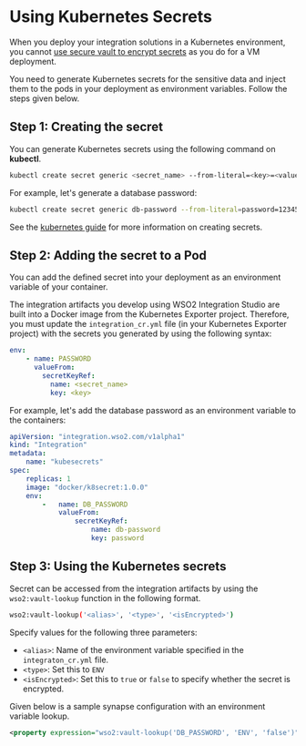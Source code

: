 # Using Kubernetes Secrets

When you deploy your integration solutions in a Kubernetes environment, you cannot [use secure vault to encrypt secrets](../../../develop/creating-artifacts/encrypting-synapse-passwords) as you do for a VM deployment.

You need to generate Kubernetes secrets for the sensitive data and inject them to the pods in your deployment as environment variables. Follow the steps given below.

## Step 1: Creating the secret

You can generate Kubernetes secrets using the following command on **kubectl**.

```bash
kubectl create secret generic <secret_name> --from-literal=<key>=<value>
```

For example, let's generate a database password:

```bash
kubectl create secret generic db-password --from-literal=password=1234567
```

See the [kubernetes guide](https://kubernetes.io/docs/concepts/configuration/secret/) for more information on creating secrets.

## Step 2: Adding the secret to a Pod

You can add the defined secret into your deployment as an environment variable of your container.

The integration artifacts you develop using WSO2 Integration Studio are built into a Docker image from the Kubernetes Exporter project. Therefore, you must update the `integration_cr.yml` file (in your Kubernetes Exporter project) with the secrets you generated by using the following syntax:

```yaml
env:
	- name: PASSWORD
	  valueFrom:
	    secretKeyRef:
	      name: <secret_name>
	      key: <key>
```

For example, let's add the database password as an environment variable to the containers:

```yaml
apiVersion: "integration.wso2.com/v1alpha1"
kind: "Integration"
metadata:
	name: "kubesecrets"
spec:
	replicas: 1
	image: "docker/k8secret:1.0.0"
	env:
		-	name: DB_PASSWORD
			valueFrom:
				secretKeyRef:
					name: db-password
					key: password
```
## Step 3: Using the Kubernetes secrets
Secret can be accessed from the integration artifacts by using the `wso2:vault-lookup` function in the following format.

```bash
wso2:vault-lookup('<alias>', '<type>', '<isEncrypted>')
```

Specify values for the following three parameters:

-	`<alias>`: Name of the environment variable specified in the `integraton_cr.yml` file.
- `<type>`: Set this to `ENV`
-	`<isEncrypted>`: Set this to `true` or `false` to specify whether the secret is encrypted.

Given below is a sample synapse configuration with an environment variable lookup.

```xml
<property expression="wso2:vault-lookup('DB_PASSWORD', 'ENV', 'false')" name="secret"/>
```
